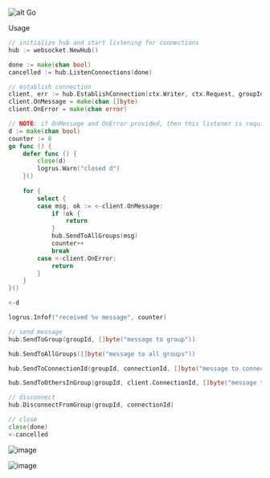 ![alt Go](https://img.shields.io/github/go-mod/go-version/gobackpack/websocket)

Usage

```go
// initialize hub and start listening for connections
hub := websocket.NewHub()

done := make(chan bool)
cancelled := hub.ListenConnections(done)

// establish connection
client, err := hub.EstablishConnection(ctx.Writer, ctx.Request, groupId, "")
client.OnMessage = make(chan []byte)
client.OnError = make(chan error)

// NOTE: if OnMessage and OnError provided, then this listener is required, for now
d := make(chan bool)
counter := 0
go func () {
    defer func () {
        close(d)
        logrus.Warn("closed d")
    }()
    
    for {
        select {
        case msg, ok := <-client.OnMessage:
            if !ok {
                return
            }
            hub.SendToAllGroups(msg)
            counter++
            break
        case <-client.OnError:
            return
        }
    }
}()

<-d

logrus.Infof("received %v message", counter)

// send message
hub.SendToGroup(groupId, []byte("message to group"))

hub.SendToAllGroups([]byte("message to all groups"))

hub.SendToConnectionId(groupId, connectionId, []byte("message to connection"))

hub.SendToOthersInGroup(groupId, client.ConnectionId, []byte("message to all connections from my group except myself"))

// disconnect
hub.DisconnectFromGroup(groupId, connectionId)

// close
close(done)
<-cancelled
```


![image](https://user-images.githubusercontent.com/8428635/119730949-a181f880-be76-11eb-9dcd-f4952342f3b8.png)

![image](https://user-images.githubusercontent.com/8428635/119730888-8adba180-be76-11eb-8f29-019cd7d42792.png)
